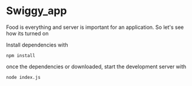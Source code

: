 # Swiggy_app
Food is everything and server is important for an application. So let's see how its turned on

Install dependencies with

```shell
npm install
```

once the dependencies or downloaded, start the development server with

```shell
node index.js
```
